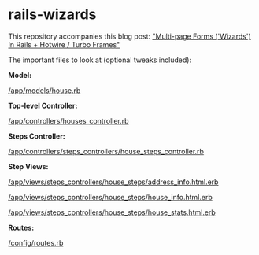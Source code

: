 # rails-wizards

This repository accompanies this blog post: ["Multi-page Forms ('Wizards') In Rails + Hotwire / Turbo Frames"](https://jonsully.net/blog/multi-step-forms-in-rails-with-hotwire-turbo-frames/)

The important files to look at (optional tweaks included):

**Model:**

[/app/models/house.rb](/app/models/house.rb)

**Top-level Controller:**

[/app/controllers/houses_controller.rb](/app/controllers/houses_controller.rb)

**Steps Controller:**

[/app/controllers/steps_controllers/house_steps_controller.rb](/app/controllers/steps_controllers/house_steps_controller.rb)

**Step Views:**

[/app/views/steps_controllers/house_steps/address_info.html.erb](/app/views/steps_controllers/house_steps/address_info.html.erb)

[/app/views/steps_controllers/house_steps/house_info.html.erb](/app/views/steps_controllers/house_steps/house_info.html.erb)

[/app/views/steps_controllers/house_steps/house_stats.html.erb](/app/views/steps_controllers/house_steps/house_stats.html.erb)

**Routes:**

[/config/routes.rb](/config/routes.rb)
